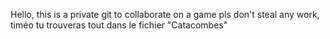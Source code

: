 Hello, this is a private git to collaborate on a game pls don't steal any work, timéo tu trouveras tout dans le fichier "Catacombes"

<!---
Bready-murphy/Bready-murphy is a ✨ special ✨ repository because its `README.md` (this file) appears on your GitHub profile.
You can click the Preview link to take a look at your changes.
--->
